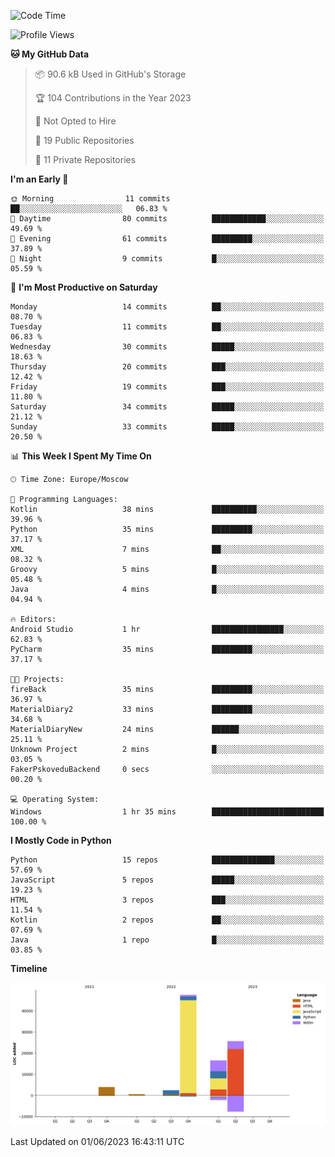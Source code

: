 <!--START_SECTION:waka-->
![Code Time](http://img.shields.io/badge/Code%20Time-100%20hrs%2056%20mins-blue)

![Profile Views](http://img.shields.io/badge/Profile%20Views-0-blue)

**🐱 My GitHub Data** 

> 📦 90.6 kB Used in GitHub's Storage 
 > 
> 🏆 104 Contributions in the Year 2023
 > 
> 🚫 Not Opted to Hire
 > 
> 📜 19 Public Repositories 
 > 
> 🔑 11 Private Repositories 
 > 
**I'm an Early 🐤** 

```text
🌞 Morning                11 commits          ██░░░░░░░░░░░░░░░░░░░░░░░   06.83 % 
🌆 Daytime                80 commits          ████████████░░░░░░░░░░░░░   49.69 % 
🌃 Evening                61 commits          █████████░░░░░░░░░░░░░░░░   37.89 % 
🌙 Night                  9 commits           █░░░░░░░░░░░░░░░░░░░░░░░░   05.59 % 
```
📅 **I'm Most Productive on Saturday** 

```text
Monday                   14 commits          ██░░░░░░░░░░░░░░░░░░░░░░░   08.70 % 
Tuesday                  11 commits          ██░░░░░░░░░░░░░░░░░░░░░░░   06.83 % 
Wednesday                30 commits          █████░░░░░░░░░░░░░░░░░░░░   18.63 % 
Thursday                 20 commits          ███░░░░░░░░░░░░░░░░░░░░░░   12.42 % 
Friday                   19 commits          ███░░░░░░░░░░░░░░░░░░░░░░   11.80 % 
Saturday                 34 commits          █████░░░░░░░░░░░░░░░░░░░░   21.12 % 
Sunday                   33 commits          █████░░░░░░░░░░░░░░░░░░░░   20.50 % 
```


📊 **This Week I Spent My Time On** 

```text
🕑︎ Time Zone: Europe/Moscow

💬 Programming Languages: 
Kotlin                   38 mins             ██████████░░░░░░░░░░░░░░░   39.96 % 
Python                   35 mins             █████████░░░░░░░░░░░░░░░░   37.17 % 
XML                      7 mins              ██░░░░░░░░░░░░░░░░░░░░░░░   08.32 % 
Groovy                   5 mins              █░░░░░░░░░░░░░░░░░░░░░░░░   05.48 % 
Java                     4 mins              █░░░░░░░░░░░░░░░░░░░░░░░░   04.94 % 

🔥 Editors: 
Android Studio           1 hr                ████████████████░░░░░░░░░   62.83 % 
PyCharm                  35 mins             █████████░░░░░░░░░░░░░░░░   37.17 % 

🐱‍💻 Projects: 
fireBack                 35 mins             █████████░░░░░░░░░░░░░░░░   36.97 % 
MaterialDiary2           33 mins             █████████░░░░░░░░░░░░░░░░   34.68 % 
MaterialDiaryNew         24 mins             ██████░░░░░░░░░░░░░░░░░░░   25.11 % 
Unknown Project          2 mins              █░░░░░░░░░░░░░░░░░░░░░░░░   03.05 % 
FakerPskoveduBackend     0 secs              ░░░░░░░░░░░░░░░░░░░░░░░░░   00.20 % 

💻 Operating System: 
Windows                  1 hr 35 mins        █████████████████████████   100.00 % 
```

**I Mostly Code in Python** 

```text
Python                   15 repos            ██████████████░░░░░░░░░░░   57.69 % 
JavaScript               5 repos             █████░░░░░░░░░░░░░░░░░░░░   19.23 % 
HTML                     3 repos             ███░░░░░░░░░░░░░░░░░░░░░░   11.54 % 
Kotlin                   2 repos             ██░░░░░░░░░░░░░░░░░░░░░░░   07.69 % 
Java                     1 repo              █░░░░░░░░░░░░░░░░░░░░░░░░   03.85 % 
```



**Timeline**

![Lines of Code chart](https://raw.githubusercontent.com/Adlemex/Adlemex/main/assets/bar_graph.png)


 Last Updated on 01/06/2023 16:43:11 UTC
<!--END_SECTION:waka-->
